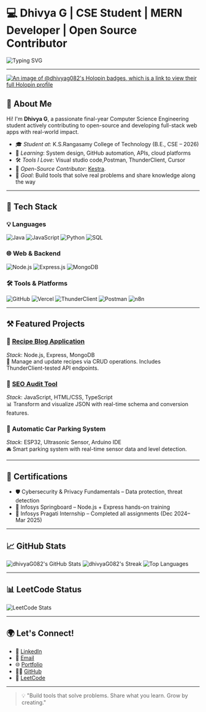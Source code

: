 

# 💻 Dhivya G | CSE Student | MERN Developer | Open Source Contributor

![Typing SVG](https://readme-typing-svg.demolab.com?font=Fira+Code&pause=1000&center=false&width=435&lines=Hi+there!+I'm+Dhivya+G.;A+MERN+Stack+Developer+%7C+Open+Source+Contributor;Passionate+about+Building+Smart+Tools+%26+Learning+New+Tech)

---
[![An image of @dhivyag082's Holopin badges, which is a link to view their full Holopin profile](https://holopin.me/dhivyag082)](https://holopin.io/@dhivyag082)

## 👋 About Me

Hi! I'm **Dhivya G**, a passionate final-year Computer Science Engineering student actively contributing to open-source and developing full-stack web apps with real-world impact.

- 🎓 *Student at*: K.S.Rangasamy College of Technology (B.E., CSE – 2026)
- 🌱 *Learning*: System design, GitHub automation, APIs, cloud platforms
- 🛠 *Tools I Love*: Visual studio code,Postman, ThunderClient, Cursor
- 🧠 *Open-Source Contributor*: [Kestra](https://github.com/kestra-io/kestra).
- 🎯 *Goal*: Build tools that solve real problems and share knowledge along the way

---

## 🚀 Tech Stack

### 💡 Languages  
![Java](https://img.shields.io/badge/Java-ED8B00?style=for-the-badge&logo=java&logoColor=white)
![JavaScript](https://img.shields.io/badge/JavaScript-F7DF1E?style=for-the-badge&logo=javascript&logoColor=black)
![Python](https://img.shields.io/badge/Python-3670A0?style=for-the-badge&logo=python&logoColor=white)
![SQL](https://img.shields.io/badge/SQL-4479A1?style=for-the-badge&logo=sqlite&logoColor=white)

### 🌐 Web & Backend

![Node.js](https://img.shields.io/badge/Node.js-339933?style=for-the-badge&logo=nodedotjs&logoColor=white)
![Express.js](https://img.shields.io/badge/Express.js-000000?style=for-the-badge&logo=express&logoColor=white)
![MongoDB](https://img.shields.io/badge/MongoDB-4EA94B?style=for-the-badge&logo=mongodb&logoColor=white)

### 🛠 Tools & Platforms  
![GitHub](https://img.shields.io/badge/GitHub-181717?style=for-the-badge&logo=github&logoColor=white)
![Vercel](https://img.shields.io/badge/Vercel-000?style=for-the-badge&logo=vercel&logoColor=white)
![ThunderClient](https://img.shields.io/badge/ThunderClient-007ACC?style=for-the-badge&logo=thunder-client&logoColor=white)
![Postman](https://img.shields.io/badge/Postman-FF6C37?style=for-the-badge&logo=postman&logoColor=white)
![n8n](https://img.shields.io/badge/n8n-EF3E36?style=for-the-badge&logo=n8n&logoColor=white)

---

## ⚒ Featured Projects

### 🍲 [Recipe Blog Application](https://github.com/dhivyaG082/Recipeblog-Application)  
*Stack*: Node.js, Express, MongoDB  
📖 Manage and update recipes via CRUD operations. Includes ThunderClient-tested API endpoints.

### 🧩 [SEO Audit Tool](https://github.com/dhivyaG082/jsoncrack.com)  
*Stack*: JavaScript, HTML/CSS, TypeScript  
📊 Transform and visualize JSON with real-time schema and conversion features.

### 🚗 Automatic Car Parking System 
*Stack*: ESP32, Ultrasonic Sensor, Arduino IDE  
🚘 Smart parking system with real-time sensor data and level detection.

---

## 📜 Certifications

- 🛡️ Cybersecurity & Privacy Fundamentals – Data protection, threat detection  
- 🧰 Infosys Springboard – Node.js + Express hands-on training  
- 🚀 Infosys Pragati Internship – Completed all assignments (Dec 2024–Mar 2025)

---

## 📈 GitHub Stats

![dhivyaG082's GitHub Stats](https://github-readme-stats.vercel.app/api?username=dhivyaG082&theme=radical&show_icons=true&hide_border=true)
![dhivyaG082's Streak](https://github-readme-streak-stats.herokuapp.com?user=dhivyaG082&theme=radical&hide_border=true)
![Top Languages](https://github-readme-stats.vercel.app/api/top-langs/?username=dhivyaG082&layout=compact&theme=radical&hide_border=true)

---

## 📊 LeetCode Status

![LeetCode Stats](https://leetcard.jacoblin.cool/Dhivya_Govindaraju?theme=light&font=Karma&ext=heatmap)

---

## 🌍 Let's Connect!

- 🔗 [LinkedIn](https://www.linkedin.com/in/dhivya-g-770424272)  
- 💌 [Email](mailto:dhivyadhi082@gmail.com)  
- 🌐 [Portfolio](https://vercel.com/dhivyas-projects-4eea15cb)  
- 👨‍💻 [GitHub](https://github.com/dhivyaG082)  
- 🧮 [LeetCode](https://leetcode.com/u/Dhivya_Govindaraju/)

---

> 💡 "Build tools that solve problems. Share what you learn. Grow by creating."
